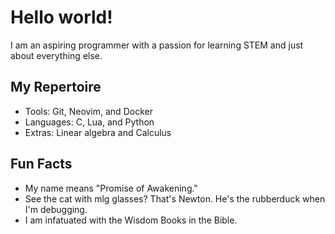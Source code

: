 # Hello world!
I am an aspiring programmer with a passion for learning STEM and just about everything else.

## My Repertoire
- Tools: Git, Neovim, and Docker
- Languages: C, Lua, and Python
- Extras: Linear algebra and Calculus

## Fun Facts
- My name means "Promise of Awakening."
- See the cat with mlg glasses? That's Newton. He's the rubberduck when I'm debugging.
- I am infatuated with the Wisdom Books in the Bible.
